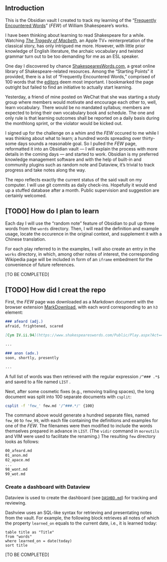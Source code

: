 ## Introduction

This is the Obsidian vault I created to track my learning of the “[Frequently Encountered Words](https://www.shakespeareswords.com/Public/LanguageCompanion/Few.aspx)” (*FEW*) of William Shakespeare’s works.

I have been thinking about learning to read Shakespeare for a while. Watching *[The Tragedy of Macbeth](https://tv.apple.com/us/movie/the-tragedy-of-macbeth/umc.cmc.4wpfk1xmi22h3zyv4a10lj1tw)*, an Apple TV+ reinterpretation of the classical story, has only intrigued me more. However, with little prior knowledge of English literature, the archaic vocabulary and twisted grammar turn out to be too demanding for me as an ESL speaker.

One day I discovered by chance [ShakespearesWords.com](https://www.ShakespearesWords.com), a great online library of Shakespeare-related resources. Among the “Starting Points” it provided, there is a list of “Frequently Encountered Words,” comprised of 100 words that the [editors](https://www.shakespeareswords.com/Public/DavidAndBen.aspx) deem most important. I bookmarked the page outright but failed to find an initiative to actually start learning.

Yesterday, a friend of mine posted on WeChat that she was starting a study group where members would motivate and encourage each other to, well, learn vocabulary. There would be no mandated syllabus; members are expected to bring their own vocabulary book and schedule. The one and only rule is that learning outcomes shall be reported on a daily basis during the monthlong sprint, or the violator would be kicked out.

I signed up for the challenge on a whim and the *FEW* occured to me while I was thinking about what to learn; a hundred words spreading over thirty-some days sounds a reasonable goal. So I pulled the *FEW* page, reformatted it into an Obsidian vault — I will explain the process with more details in the coming days — and started to work. Obsidian is my preferred knowledge management software and with the help of built-in and community plugins such as random note and Dataview, it’s trivial to track progress and take notes along the way.

The repo reflects exactly the current status of the said vault on my computer. I will use git commits as daily check-ins. Hopefully it would end up a stuffed database after a month. Public supervision and suggestion are certainly welcomed.

## [TODO] How do I plan to learn

Each day I will use the “random note” feature of Obsidian to pull up three words from the `words` directory. Then, I will read the definition and example usage, locate the occurence in the original context, and supplement it with a Chinese translation.

For each play referred to in the examples, I will also create an entry in the `works` directory, in which, among other notes of interest, the corresponding Wikipedia page will be included in form of an `iframe` embedment for the convenience of future references.

[TO BE COMPLETED]

## [TODO] How did I creat the repo

First, the *FEW* page was downloaded as a Markdown document with the browser extension [MarkDownload](https://github.com/deathau/markdownload), with each word corresponding to an `h3` element:

```markdown
### afeard (adj.)  
afraid, frightened, scared

[Cym IV.ii.94](https://www.shakespeareswords.com/Public/Play.aspx?Act=4&Scene=2&WorkId=7#139609) \[Cloten to Guiderius\] *Art not afeard?*

...

### anon (adv.)  
soon, shortly, presently

...
```

A full list of words was then retrieved with the regular expression `/^### .*$` and saved to a file named `LIST` .

Next, after some cosmetic fixes (e.g., removing trailing spaces), the long document was split into 100 separate documents with `csplit`:

```bash
csplit -f 'few_' few.md '/^###.*/' {100}
```

The command above would generate a hundred separate files, named `few_00` to `few_99`, with each file containing the definitions and examples for one of the *FEW*. The filenames were then modified to include the words themselves prepared in advance in `LIST`. (The `vidir` command in `moreutils` and VIM were used to facilitate the renaming.) The resulting `few` directory looks as follows:

```bash
00_afeard.md
01_anon.md
02_apace.md
...
98_wont.md
99_wot.md
```

### Create a dashboard with Dataview

Dataview is used to create the dashboard (see [`DASHBD.md`](DASHBD.md)) for tracking and reviewing.

Dashview uses an SQL-like syntax for retrieving and presentating notes from the vault. For example, the following block retrieves all notes of which the property `learned_on` equals to the current date, i.e., it is learned today:

```text
table title as "Title"
from "words"
where learned_on = date(today)
sort title
```

[TO BE COMPLETED]
